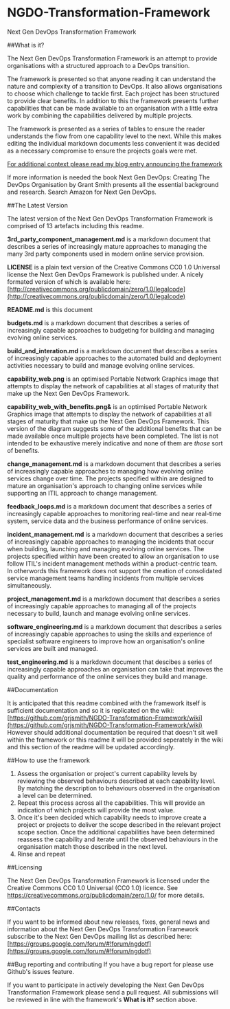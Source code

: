 # NGDO-Transformation-Framework
Next Gen DevOps Transformation Framework

##What is it?

The Next Gen DevOps Transformation Framework is an attempt to provide organisations with a structured approach to a DevOps transition.

The framework is presented so that anyone reading it can understand the nature and complexity of a transition to DevOps. It also allows organisations to choose which challenge to tackle first. Each project has been structured to provide clear benefits. In addition to this the framework presents further capabilities that can be made available to an organisation with a little extra work by combining the capabilities delivered by multiple projects.

The framework is presented as a series of tables to ensure the reader understands the flow from one capability level to the next. While this makes editing the individual markdown documents less convenient it was decided as a necessary compromise to ensure the projects goals were met.

[For additional context please read my blog entry announcing the framework](http://nextgendevops.com/2015/04/07/whats-next-for-next-gen-devops/)

If more information is needed the book Next Gen DevOps: Creating The DevOps Organisation by Grant Smith presents all the essential background and research. Search Amazon for Next Gen DevOps.

##The Latest Version

The latest version of the Next Gen DevOps Transformation Framework is comprised of 13 artefacts including this readme.

**3rd_party_component_management.md** is a markdown document that describes a series of increasingly mature approaches to managing the many 3rd party components used in modern online service provision.

**LICENSE** is a plain text version of the Creative Commons CC0 1.0 Universal license the Next Gen DevOps Framework is published under. A nicely formated version of which is available here: [http://creativecommons.org/publicdomain/zero/1.0/legalcode](http://creativecommons.org/publicdomain/zero/1.0/legalcode)

**README.md** is this document

**budgets.md** is a markdown document that describes a series of increasingly capable approaches to budgeting for building and managing evolving online services.

**build_and_interation.md** is a markdown document that describes a series of increasingly capable approaches to the automated build and deployment activities necessary to build and manage evolving online services.

**capability_web.png** is an optimised Portable Network Graphics image that attempts to display the network of capabilities at all stages of maturity that make up the Next Gen DevOps Framework.

**capability_web_with_benefits.png&** is an optimised Portable Network Graphics image that attempts to display the network of capabilities at all stages of maturity that make up the Next Gen DevOps Framework. This version of the diagram suggests some of the additional benefits that can be made available once multiple projects have been completed. The list is not intended to be exhaustive merely indicative and none of them are *those* sort of benefits.

**change_management.md** is a markdown document that describes a series of increasingly capable approaches to managing how evolving online services change over time. The projects specified within are designed to mature an organisation's approach to changing online services while supporting an ITIL approach to change management.

**feedback_loops.md** is a markdown document that describes a series of increasingly capable approaches to monitoring real-time and near real-time system, service data and the business performance of online services.

**incident_management.md** is a markdown document that describes a series of increasingly capable approaches to managing the incidents that occur when building, launching and managing evolving online services. The projects specified within have been created to allow an organisation to use follow ITIL's incident management methods within a product-centric team. In otherwords this framework does not support the creation of consolidated service management teams handling incidents from multiple services simultaneously.

**project_management.md** is a markdown document that describes a series of increasingly capable approaches to managing all of the projects necessary to build, launch and manage evolving online services.

**software_engineering.md** is a markdown document that describes a series of increasingly capable approaches to using the skills and experience of specialist software engineers to improve how an organisation's online services are built and managed.

**test_engineering.md** is a markdown document that descibes a series of increasingly capable approaches an organisation can take that improves the quality and performance of the online services they build and manage.

##Documentation

It is anticipated that this readme combined with the framework itself is sufficient documentation and so it is replicated on the wiki:
[https://github.com/grjsmith/NGDO-Transformation-Framework/wiki](https://github.com/grjsmith/NGDO-Transformation-Framework/wiki)
However should additional documentation be required that doesn't sit well within the framework or this readme it will be provided seperately in the wiki and this section of the readme will be updated accordingly.


##How to use the framework

1. Assess the organisation or project's current capability levels by reviewing the observed behaviours described at each capability level. By matching the description to behaviours observed in the organisation a level can be determined.
2. Repeat this process across all the capabilities. This will provide an indication of which projects will provide the most value.
3. Once it's been decided which capability needs to improve create a project or projects to deliver the scope described in the relevant project scope section. Once the additional capabilities have been determined reassess the capability and iterate until the observed behaviours in the organisation match those described in the next level.
4. Rinse and repeat

##Licensing

The Next Gen DevOps Transformation Framework is licensed under the 
Creative Commons CC0 1.0 Universal (CC0 1.0) licence. See 
https://creativecommons.org/publicdomain/zero/1.0/ for more details.

##Contacts

If you want to be informed about new releases, fixes, general news 
and information about the Next Gen DevOps Transformation Framework
subscribe to the Next Gen DevOps mailing list as described here:
[https://groups.google.com/forum/#!forum/ngdotf](https://groups.google.com/forum/#!forum/ngdotf)

##Bug reporting and contributing
If you have a bug report for please use Github's issues feature.

If you want to participate in actively developing the Next Gen DevOps
Transformation Framework please send a pull request. All submissions will be reviewed in line with the framework's **What is it?** section above.